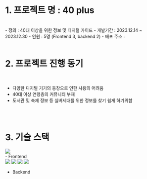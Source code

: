 # 1. 프로젝트 명 : 40 plus 
<br>
 - 정의 : 40대 이상을 위한 정보 및 디지털 가이드
 - 개발기간 : 2023.12.14 ~ 2023.12.30
 - 인원 : 5명 (Frontend 3, backend 2)
 - 배포 주소 : 

<br>
<br>

# 2. 프로젝트 진행 동기
<br>

<ul>
  <li>다양한 디지털 기기의 등장으로 인한 사용의 어려움</li>
  <li>40대 이상 연령층의 커뮤니티 부재</li>
  <li>도서관 및 축제 정보 등 실버세대를 위한 정보를 찾기 쉽게 하기위함</li>
</ul>

<br>
<br>

# 3. 기술 스택
<img src="https://img.shields.io/badge/[기술명]-[배경색]?style=[모양]&logo=[아이콘명]&logoColor=[글자색]"/>

<br>
- Frontend <br>
<div>
 <img src="https://img.shields.io/badge/html5-E34F26?style=for-the-badge&logo=html5&logoColor=white">
 <img src="https://img.shields.io/badge/javascript-F7DF1E?style=for-the-badge&logo=javascript&logoColor=black">
 <img src="https://img.shields.io/badge/css-1572B6?style=for-the-badge&logo=css3&logoColor=white">
 <img src="https://img.shields.io/badge/ejs-#B4CA65?style=for-the-badge&logo=ejs&logoColor=black"/>
</div>

- Backend <br>
<div>
 
</div>
